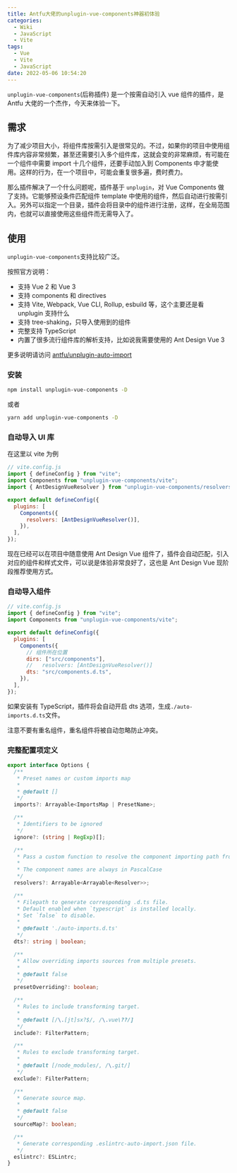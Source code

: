 ```yaml
---
title: Antfu大佬的unplugin-vue-components神器初体验
categories:
  - Wiki
  - JavaScript
  - Vite
tags:
  - Vue
  - Vite
  - JavaScript
date: 2022-05-06 10:54:20
---
```


`unplugin-vue-components`(后称插件) 是一个按需自动引入 vue 组件的插件，是 Antfu 大佬的一个杰作，今天来体验一下。

## 需求

为了减少项目大小，将组件库按需引入是很常见的。不过，如果你的项目中使用组件库内容非常频繁，甚至还需要引入多个组件库，这就会变的非常麻烦，有可能在一个组件中需要 import 十几个组件，还要手动加入到 Components 中才能使用。这样的行为，在一个项目中，可能会重复很多遍，费时费力。

那么插件解决了一个什么问题呢，插件基于 `unplugin`，对 Vue Components 做了支持。它能够预设条件匹配组件 template 中使用的组件，然后自动进行按需引入。另外可以指定一个目录，插件会将目录中的组件进行注册，这样，在全局范围内，也就可以直接使用这些组件而无需导入了。

## 使用

`unplugin-vue-components`支持比较广泛。

按照官方说明：

- 支持 Vue 2 和 Vue 3
- 支持 components 和 directives
- 支持 Vite, Webpack, Vue CLI, Rollup, esbuild 等，这个主要还是看 unplugin 支持什么
- 支持 tree-shaking，只导入使用到的组件
- 完整支持 TypeScript
- 内置了很多流行组件库的解析支持，比如说我需要使用的 Ant Design Vue 3

更多说明请访问 [antfu/unplugin-auto-import](https://github.com/antfu/unplugin-auto-import)

### 安装

```bash
npm install unplugin-vue-components -D
```

或者

```bash
yarn add unplugin-vue-components -D
```

### 自动导入 UI 库

在这里以 vite 为例

```js
// vite.config.js
import { defineConfig } from "vite";
import Components from "unplugin-vue-components/vite";
import { AntDesignVueResolver } from "unplugin-vue-components/resolvers";

export default defineConfig({
  plugins: [
    Components({
      resolvers: [AntDesignVueResolver()],
    }),
  ],
});
```

现在已经可以在项目中随意使用 Ant Design Vue 组件了，插件会自动匹配，引入对应的组件和样式文件，可以说是体验非常良好了，这也是 Ant Design Vue 现阶段推荐使用方式。

### 自动导入组件

```js
// vite.config.js
import { defineConfig } from "vite";
import Components from "unplugin-vue-components/vite";

export default defineConfig({
  plugins: [
    Components({
      // 组件所在位置
      dirs: ["src/components"],
      //   resolvers: [AntDesignVueResolver()]
      dts: "src/components.d.ts",
    }),
  ],
});
```

如果安装有 TypeScript，插件将会自动开启 dts 选项，生成`./auto-imports.d.ts`文件。

注意不要有重名组件，重名组件将被自动忽略防止冲突。

### 完整配置项定义

```ts
export interface Options {
  /**
   * Preset names or custom imports map
   *
   * @default []
   */
  imports?: Arrayable<ImportsMap | PresetName>;

  /**
   * Identifiers to be ignored
   */
  ignore?: (string | RegExp)[];

  /**
   * Pass a custom function to resolve the component importing path from the component name.
   *
   * The component names are always in PascalCase
   */
  resolvers?: Arrayable<Arrayable<Resolver>>;

  /**
   * Filepath to generate corresponding .d.ts file.
   * Default enabled when `typescript` is installed locally.
   * Set `false` to disable.
   *
   * @default './auto-imports.d.ts'
   */
  dts?: string | boolean;

  /**
   * Allow overriding imports sources from multiple presets.
   *
   * @default false
   */
  presetOverriding?: boolean;

  /**
   * Rules to include transforming target.
   *
   * @default [/\.[jt]sx?$/, /\.vue\??/]
   */
  include?: FilterPattern;

  /**
   * Rules to exclude transforming target.
   *
   * @default [/node_modules/, /\.git/]
   */
  exclude?: FilterPattern;

  /**
   * Generate source map.
   *
   * @default false
   */
  sourceMap?: boolean;

  /**
   * Generate corresponding .eslintrc-auto-import.json file.
   */
  eslintrc?: ESLintrc;
}
```
